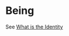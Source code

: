 # Being

See [What is the Identity](http://actualfreedom.com.au/sundry/frequentquestions/FAQ28a.htm)
